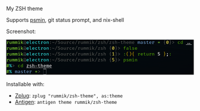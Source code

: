 My ZSH theme

Supports [psmin][], git status prompt, and nix-shell

[psmin]: https://gitlab.com/zick.kim/zsh/zsh-psmin

Screenshot:

![](screenshot.png)


Installable with:

- [Zplug](https://github.com/zplug/zplug): `zplug "rummik/zsh-theme", as:theme`
- [Antigen](https://github.com/zsh-users/antigen): `antigen theme rummik/zsh-theme`
